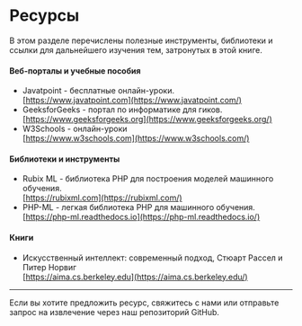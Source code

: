 # Ресурсы

В этом разделе перечислены полезные инструменты, библиотеки и ссылки для дальнейшего изучения тем, затронутых в этой книге.

#### Веб-порталы и учебные пособия

* Javatpoint - бесплатные онлайн-уроки.\
  [https://www.javatpoint.com](https://www.javatpoint.com/)
* GeeksforGeeks - портал по информатике для гиков.\
  [https://www.geeksforgeeks.org](https://www.geeksforgeeks.org/)
* W3Schools - онлайн-уроки\
  [https://www.w3schools.com](https://www.w3schools.com/)

#### Библиотеки и инструменты

* Rubix ML - библиотека PHP для построения моделей машинного обучения.\
  [https://rubixml.com](https://rubixml.com/)
* PHP-ML - легкая библиотека PHP для машинного обучения.\
  [https://php-ml.readthedocs.io](https://php-ml.readthedocs.io/)

#### Книги

* Искусственный интеллект: современный подход, Стюарт Рассел и Питер Норвиг\
  [https://aima.cs.berkeley.edu](https://aima.cs.berkeley.edu/)

***

Если вы хотите предложить ресурс, свяжитесь с нами или отправьте запрос на извлечение через наш репозиторий GitHub.

